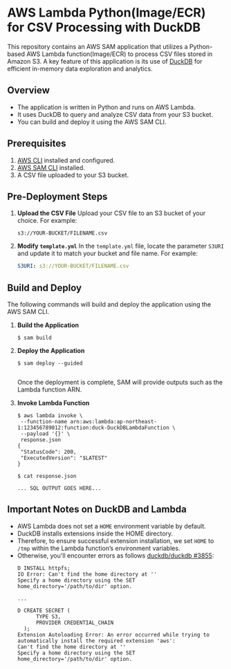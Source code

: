# AWS Lambda Python(Image/ECR) for CSV Processing with DuckDB

This repository contains an AWS SAM application that utilizes a Python-based AWS Lambda function(Image/ECR) to process CSV files stored in Amazon S3. A key feature of this application is its use of [DuckDB](https://duckdb.org/) for efficient in-memory data exploration and analytics.

## Overview

- The application is written in Python and runs on AWS Lambda.
- It uses DuckDB to query and analyze CSV data from your S3 bucket.
- You can build and deploy it using the AWS SAM CLI.

## Prerequisites

1. [AWS CLI](https://docs.aws.amazon.com/cli/latest/userguide/getting-started-install.html) installed and configured.
2. [AWS SAM CLI](https://docs.aws.amazon.com/serverless-application-model/latest/developerguide/install-sam-cli.html) installed.
3. A CSV file uploaded to your S3 bucket.

## Pre-Deployment Steps

1. **Upload the CSV File**
   Upload your CSV file to an S3 bucket of your choice. For example:
   ```
   s3://YOUR-BUCKET/FILENAME.csv
   ```
2. **Modify `template.yml`**
   In the `template.yml` file, locate the parameter `S3URI` and update it to match your bucket and file name. For example:
   ```yaml
   S3URI: s3://YOUR-BUCKET/FILENAME.csv
   ```

## Build and Deploy

The following commands will build and deploy the application using the AWS SAM CLI.

1. **Build the Application**
   ```
   $ sam build
   ```

2. **Deploy the Application**
   ```
   $ sam deploy --guided


   ```
   Once the deployment is complete, SAM will provide outputs such as the Lambda function ARN.

3. **Invoke Lambda Function**
   ```
   $ aws lambda invoke \
    --function-name arn:aws:lambda:ap-northeast-1:123456789012:function:duck-DuckDBLambdaFunction \
    --payload '{}' \
    response.json
   {
    "StatusCode": 200,
    "ExecutedVersion": "$LATEST"
   }

   $ cat response.json

   ... SQL OUTPUT GOES HERE...
   ```

## Important Notes on DuckDB and Lambda

- AWS Lambda does not set a `HOME` environment variable by default.
- DuckDB installs extensions inside the HOME directory.
- Therefore, to ensure successful extension installation, we set `HOME` to `/tmp` within the Lambda function’s environment variables.
- Otherwise, you'll encounter errors as follows [duckdb/duckdb #3855](https://github.com/duckdb/duckdb/issues/3855):
    ```
    D INSTALL httpfs;
    IO Error: Can't find the home directory at ''
    Specify a home directory using the SET home_directory='/path/to/dir' option.

    ...

    D CREATE SECRET (
          TYPE S3,
          PROVIDER CREDENTIAL_CHAIN
      );
    Extension Autoloading Error: An error occurred while trying to automatically install the required extension 'aws':
    Can't find the home directory at ''
    Specify a home directory using the SET home_directory='/path/to/dir' option.
    ```
